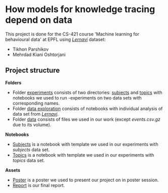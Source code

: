 # How models for knowledge tracing depend on data

This project is done for the CS-421 course 'Machine learning for behavioural data' at EPFL using [*Lernavi*](https://www.lernnavi.ch/) dataset:
- Tikhon Parshikov
- Mehrdad Kiani Oshtorjani

## Project structure
**Folders** <br>
- Folder [experiments](experiments) consists of two directories: [subjects](experiments/subjects) and [topics](experiments/topics) with notebooks we used to run -experiments on two data sets with corresponding names. 
- Folder [data exploration](data_exploration) consists of notebooks with individual analysis of data set from [*Lernavi*](https://www.lernnavi.ch/). 
- Folder [data](data) consists of files we used in our work (except *events.csv.gz* due to its volume).

**Notebooks** <br>
- [Subjects](lernavi_subjects_template.ipynb) is a notebook with template we used in our experiments with *subjects* data set.
- [Topics](lernavi_topics_template.ipynb) is a notebook with template we used in our experiments with *topics* data set.

**Assets** <br>
- [Poster](Poster.pdf) is a poster we used to present our project on in poster session. 
- [Report](Report.pdf) is our final report.
